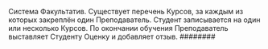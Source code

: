 Система Факультатив. 
Существует перечень Курсов, за каждым из которых закреплён один Преподаватель.
Студент записывается на один или несколько Курсов. 
По окончании обучения Преподаватель выставляет Студенту Оценку и добавляет отзыв.
########